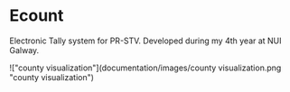 Ecount
=======

Electronic Tally system for PR-STV.
Developed during my 4th year at NUI Galway.

!["county visualization"](documentation/images/county visualization.png "county visualization")
